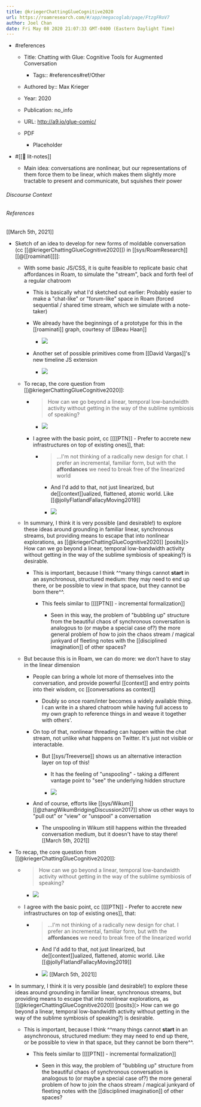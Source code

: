 ```yaml
---
title: @kriegerChattingGlueCognitive2020
url: https://roamresearch.com/#/app/megacoglab/page/FtzgFRoV7
author: Joel Chan
date: Fri May 08 2020 21:07:33 GMT-0400 (Eastern Daylight Time)
---
```


- #references

    - Title: Chatting with Glue: Cognitive Tools for Augmented Conversation

        - Tags:: #references#ref/Other

    - Authored by::  Max Krieger

    - Year: 2020

    - Publication: no_info

    - URL: http://a9.io/glue-comic/

    - PDF

        - Placeholder
- #[[📝 lit-notes]]

    - Main idea: conversations are nonlinear, but our representations of them force them to be linear, which makes them slightly more tractable to present and communicate, but squishes their power

###### Discourse Context



###### References

[[March 5th, 2021]]

- Sketch of an idea to develop for new forms of moldable conversation (cc [[@kriegerChattingGlueCognitive2020]]) in [[sys/RoamResearch]] [[@[[roaminati]]]]:

    - With some basic JS/CSS, it is quite feasible to replicate basic chat affordances in Roam, to simulate the "stream", back and forth feel of a regular chatroom

        - This is basically what I'd sketched out earlier: Probably easier to make a "chat-like" or "forum-like" space in Roam (forced sequential / shared time stream, which we simulate with a note-taker)

        - We already have the beginnings of a prototype for this in the [[roaminati]] graph, courtesy of [[Beau Haan]]

            - ![](https://firebasestorage.googleapis.com/v0/b/firescript-577a2.appspot.com/o/imgs%2Fapp%2Fmegacoglab%2FgAnAQ_0ExC.png?alt=media&token=200f147c-edcf-458f-8496-4797fc614368)

        - Another set of possible primitives come from [[David Vargas]]'s new timeline JS extension

            - ![](https://firebasestorage.googleapis.com/v0/b/firescript-577a2.appspot.com/o/imgs%2Fapp%2Fmegacoglab%2FeD6vsmXNbj.png?alt=media&token=4543c7ba-6b61-462d-a784-c745184455c8)

    - To recap, the core question from [[@kriegerChattingGlueCognitive2020]]:

        - > How can we go beyond a linear, temporal low-bandwidth activity without getting in the way of the sublime symbiosis of speaking?

            - ![](https://firebasestorage.googleapis.com/v0/b/firescript-577a2.appspot.com/o/imgs%2Fapp%2Fmegacoglab%2F2em53H71ug.png?alt=media&token=4dd67b6a-16da-473b-920a-e7ac28a15785)

        - I agree with the basic point, cc [[[[PTN]] - Prefer to accrete new infrastructures on top of existing ones]], that:

            - > ...I'm not thinking of a radically new design for chat. I prefer an incremental, familiar form, but with the **affordances** we need to break free of the linearized world

                - And I'd add to that, not just linearized, but de[[context]]ualized, flattened, atomic world. Like [[@jollyFlatlandFallacyMoving2019]]

                - ![](https://firebasestorage.googleapis.com/v0/b/firescript-577a2.appspot.com/o/imgs%2Fapp%2Fmegacoglab%2Fv29xwYZ83s.png?alt=media&token=df675819-c57f-4c49-a7f7-92516024ad90)

    - In summary, I think it is very possible (and desirable!) to explore these ideas around grounding in familiar linear, synchronous streams, but providing means to escape that into nonlinear explorations, as [[@kriegerChattingGlueCognitive2020]] [posits](> How can we go beyond a linear, temporal low-bandwidth activity without getting in the way of the sublime symbiosis of speaking?) is desirable.

        - This is important, because I think ^^many things cannot **start** in an asynchronous, structured medium: they may need to end up there, or be possible to view in that space, but they cannot be born there^^.

            - This feels similar to [[[[PTN]] - incremental formalization]]

                - Seen in this way, the problem of "bubbling up" structure from the beautiful chaos of synchronous conversation is analogous to (or maybe a special case of?) the more general problem of how to join the chaos stream / magical junkyard of fleeting notes with the [[disciplined imagination]] of other spaces?

    - But because this is in Roam, we can do more: we don't have to stay in the linear dimension

        - People can bring a whole lot more of themselves into the conversation, and provide powerful [[context]] and entry points into their wisdom, cc [[conversations as context]]

            - Doubly so once roam/inter becomes a widely available thing. I can write in a shared chatroom while having full access to my own graph to reference things in and weave it together with others'.

        - On top of that, nonlinear threading can happen within the chat stream, not unlike what happens on Twitter. It's just not visible or interactable.

            - But [[sys/Treeverse]] shows us an alternative interaction layer on top of this!

                - It has the feeling of "unspooling" - taking a different vantage point to "see" the underlying hidden structure

                - ![](https://firebasestorage.googleapis.com/v0/b/firescript-577a2.appspot.com/o/imgs%2Fapp%2Fmegacoglab%2FcVyxida0sb.png?alt=media&token=69996178-bf46-4f6d-8644-367178df8d69)

        - And of course, efforts like [[sys/Wikum]] [[@zhangWikumBridgingDiscussion2017]] show us other ways to "pull out" or "view" or "unspool" a conversation

            - The unspooling in Wikum still happens within the threaded conversation medium, but it doesn't have to stay there!
[[March 5th, 2021]]

- To recap, the core question from [[@kriegerChattingGlueCognitive2020]]:

    - > How can we go beyond a linear, temporal low-bandwidth activity without getting in the way of the sublime symbiosis of speaking?

        - ![](https://firebasestorage.googleapis.com/v0/b/firescript-577a2.appspot.com/o/imgs%2Fapp%2Fmegacoglab%2F2em53H71ug.png?alt=media&token=4dd67b6a-16da-473b-920a-e7ac28a15785)

    - I agree with the basic point, cc [[[[PTN]] - Prefer to accrete new infrastructures on top of existing ones]], that:

        - > ...I'm not thinking of a radically new design for chat. I prefer an incremental, familiar form, but with the **affordances** we need to break free of the linearized world

            - And I'd add to that, not just linearized, but de[[context]]ualized, flattened, atomic world. Like [[@jollyFlatlandFallacyMoving2019]]

            - ![](https://firebasestorage.googleapis.com/v0/b/firescript-577a2.appspot.com/o/imgs%2Fapp%2Fmegacoglab%2Fv29xwYZ83s.png?alt=media&token=df675819-c57f-4c49-a7f7-92516024ad90)
[[March 5th, 2021]]

- In summary, I think it is very possible (and desirable!) to explore these ideas around grounding in familiar linear, synchronous streams, but providing means to escape that into nonlinear explorations, as [[@kriegerChattingGlueCognitive2020]] [posits](> How can we go beyond a linear, temporal low-bandwidth activity without getting in the way of the sublime symbiosis of speaking?) is desirable.

    - This is important, because I think ^^many things cannot **start** in an asynchronous, structured medium: they may need to end up there, or be possible to view in that space, but they cannot be born there^^.

        - This feels similar to [[[[PTN]] - incremental formalization]]

            - Seen in this way, the problem of "bubbling up" structure from the beautiful chaos of synchronous conversation is analogous to (or maybe a special case of?) the more general problem of how to join the chaos stream / magical junkyard of fleeting notes with the [[disciplined imagination]] of other spaces?
